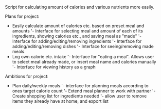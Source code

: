 Script for calculating amount of calories and various nutrients more easily.

Plans for project:
- Easily calculate amount of calories etc. based on preset meal and amounts
    '- Interface for selecting meal and amount of each of its ingredients, showing calories etc., and saving meal as "made"
    '- Interface for adding/editing/removing ingredients
    '- Interface for adding/editing/removing dishes
    '- Interface for seeing/removing made meals
- Log own calorie etc. intake
    '- Interface for "eating a meal". Allows user to select meal already made, or insert meal name and calories manually
    '- Interface for viewing history as a graph

Ambitions for project:
- Plan daily/weekly meals
    '- interface for planning meals according to ones target calorie count
    '- Extend meal planner to work with partner
    '- Create shopping list for ingredients needed
        '- allow user to remove items they already have at home, and export list

